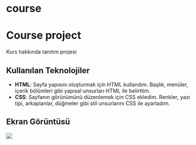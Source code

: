 # course

 <h1> Course project</h1>

 Kurs hakkında tanıtım projesi

 <h2>Kullanılan Teknolojiler </h2>

 - **HTML**: Sayfa yapısını oluşturmak için HTML kullandım. Başlık, menüler, içerik bölümleri gibi yapısal unsurları HTML ile belirttim.
- **CSS**: Sayfanın görünümünü düzenlemek için CSS ekledim. Renkler, yazı tipi, arkaplanlar, düğmeler gibi stil unsurlarını CSS ile ayarladım.

 <h2> Ekran Görüntüsü</h2>

 ![](udemig.git)


